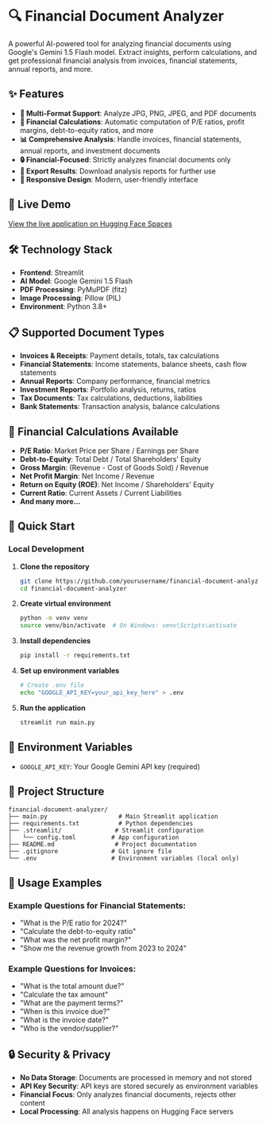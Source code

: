 # 🔍 Financial Document Analyzer

A powerful AI-powered tool for analyzing financial documents using Google's Gemini 1.5 Flash model. Extract insights, perform calculations, and get professional financial analysis from invoices, financial statements, annual reports, and more.

## ✨ Features

- **📄 Multi-Format Support**: Analyze JPG, PNG, JPEG, and PDF documents
- **🧮 Financial Calculations**: Automatic computation of P/E ratios, profit margins, debt-to-equity ratios, and more
- **📊 Comprehensive Analysis**: Handle invoices, financial statements, annual reports, and investment documents
- **🔒 Financial-Focused**: Strictly analyzes financial documents only
- **💾 Export Results**: Download analysis reports for further use
- **📱 Responsive Design**: Modern, user-friendly interface

## 🚀 Live Demo

[View the live application on Hugging Face Spaces](https://huggingface.co/spaces/Debu206/financial-document-analyzer)

## 🛠️ Technology Stack

- **Frontend**: Streamlit
- **AI Model**: Google Gemini 1.5 Flash
- **PDF Processing**: PyMuPDF (fitz)
- **Image Processing**: Pillow (PIL)
- **Environment**: Python 3.8+

## 📋 Supported Document Types

- **Invoices & Receipts**: Payment details, totals, tax calculations
- **Financial Statements**: Income statements, balance sheets, cash flow statements
- **Annual Reports**: Company performance, financial metrics
- **Investment Reports**: Portfolio analysis, returns, ratios
- **Tax Documents**: Tax calculations, deductions, liabilities
- **Bank Statements**: Transaction analysis, balance calculations

## 🧮 Financial Calculations Available

- **P/E Ratio**: Market Price per Share / Earnings per Share
- **Debt-to-Equity**: Total Debt / Total Shareholders' Equity
- **Gross Margin**: (Revenue - Cost of Goods Sold) / Revenue
- **Net Profit Margin**: Net Income / Revenue
- **Return on Equity (ROE)**: Net Income / Shareholders' Equity
- **Current Ratio**: Current Assets / Current Liabilities
- **And many more...**

## 🚀 Quick Start

### Local Development

1. **Clone the repository**
   ```bash
   git clone https://github.com/yourusername/financial-document-analyzer.git
   cd financial-document-analyzer
   ```

2. **Create virtual environment**
   ```bash
   python -m venv venv
   source venv/bin/activate  # On Windows: venv\Scripts\activate
   ```

3. **Install dependencies**
   ```bash
   pip install -r requirements.txt
   ```

4. **Set up environment variables**
   ```bash
   # Create .env file
   echo "GOOGLE_API_KEY=your_api_key_here" > .env
   ```

5. **Run the application**
   ```bash
   streamlit run main.py
   ```

## 🔑 Environment Variables

- `GOOGLE_API_KEY`: Your Google Gemini API key (required)

## 📁 Project Structure

```
financial-document-analyzer/
├── main.py                    # Main Streamlit application
├── requirements.txt           # Python dependencies
├── .streamlit/               # Streamlit configuration
│   └── config.toml          # App configuration
├── README.md                 # Project documentation
├── .gitignore               # Git ignore file
└── .env                     # Environment variables (local only)
```

## 🎯 Usage Examples

### Example Questions for Financial Statements:
- "What is the P/E ratio for 2024?"
- "Calculate the debt-to-equity ratio"
- "What was the net profit margin?"
- "Show me the revenue growth from 2023 to 2024"

### Example Questions for Invoices:
- "What is the total amount due?"
- "Calculate the tax amount"
- "What are the payment terms?"
- "When is this invoice due?"
- "What is the invoice date?"
- "Who is the vendor/supplier?"

## 🔒 Security & Privacy

- **No Data Storage**: Documents are processed in memory and not stored
- **API Key Security**: API keys are stored securely as environment variables
- **Financial Focus**: Only analyzes financial documents, rejects other content
- **Local Processing**: All analysis happens on Hugging Face servers

